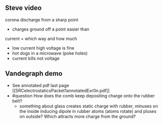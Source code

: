 ## Steve video
corona discharge from a sharp point
- charges ground off a point easier than 

current = which way and how much
- low current high voltage is fine
- hot dogs in a microwave (poke holes)
- current kills not voltage

## Vandegraph demo
- See annotated pdf last page [[SRCelectrostaticsPacket1annotatedExr0n.pdf]]
- #question How does the comb keep depositing charge onto the rubber belt?
	- something about glass creates static charge with rubber, minuses on the inside inducing dipole in rubber atoms (atoms rotate) and pluses on outside? Which attracts more charge from the ground?